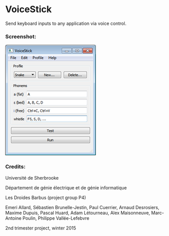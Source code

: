 # VoiceStick
Send keyboard inputs to any application via voice control.

### Screenshot:
![Screenshot of the application](/screenshotsWindows7/EditingShortcuts.png "Screenshot of the application")

### Credits:
Université de Sherbrooke

Département de génie électrique et de génie informatique

Les Droides Barbus (project group P4)

Emeri Allard, Sébastien Brunelle-Jestin, Paul Cuerrier, Arnaud Desrosiers, Maxime Dupuis, Pascal Huard, Adam Létourneau, Alex Maisonneuve, Marc-Antoine Poulin, Philippe Vallée-Lefebvre

2nd trimester project, winter 2015
